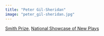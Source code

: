 ```yaml
---
title: "Peter Gil-Sheridan"
image: "peter_gil-sheridan.jpg"
---
```


[Smith Prize](/programs/commissions), [National Showcase of New Plays](/programs/national-showcase-of-new-plays)
